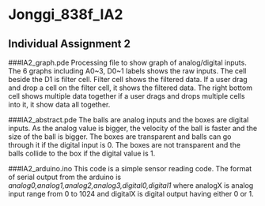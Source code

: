 # Jonggi_838f_IA2
## Individual Assignment 2

###IA2_graph.pde
Processing file to show graph of analog/digital inputs. The 6 graphs including A0~3, D0~1 labels shows the raw inputs. The cell beside the D1 is filter cell. Filter cell shows the filtered data. If a user drag and drop a cell on the filter cell, it shows the filtered data. The right bottom cell shows multiple data together if a user drags and drops multiple cells into it, it show data all together.

###IA2_abstract.pde
The balls are analog inputs and the boxes are digital inputs. As the analog value is bigger, the velocity of the ball is faster and the size of the ball is bigger. The boxes are transparent and balls can go through it if the digital input is 0. The boxes are not transparent and the balls collide to the box if the digital value is 1.

###IA2_arduino.ino
This code is a simple sensor reading code. The format of serial output from the arduino is 
*analog0,analog1,analog2,analog3,digital0,digital1*
where analogX is analog input range from 0 to 1024 and digitalX is digital output having either 0 or 1.

